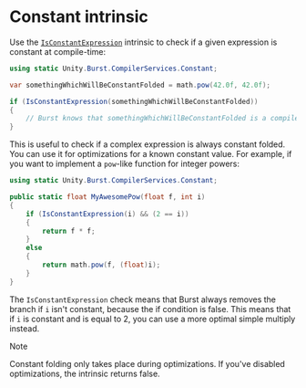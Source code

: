 # Constant intrinsic

Use the [`IsConstantExpression`](xref:Unity.Burst.CompilerServices.Constant.IsConstantExpression*) intrinsic to check if a given expression is constant at compile-time:

```c#
using static Unity.Burst.CompilerServices.Constant;

var somethingWhichWillBeConstantFolded = math.pow(42.0f, 42.0f);

if (IsConstantExpression(somethingWhichWillBeConstantFolded))
{
    // Burst knows that somethingWhichWillBeConstantFolded is a compile-time constant
}
```

This is useful to check if a complex expression is always constant folded. You can use it for optimizations for a known constant value. For example, if you want to implement a `pow`-like function for integer powers:

```c#
using static Unity.Burst.CompilerServices.Constant;

public static float MyAwesomePow(float f, int i)
{
    if (IsConstantExpression(i) && (2 == i))
    {
        return f * f;
    }
    else
    {
        return math.pow(f, (float)i);
    }
}
```

The `IsConstantExpression` check means that Burst always removes the branch  if `i` isn't constant, because the if condition is false. This means that if `i` is constant and is equal to 2, you can use a more optimal simple multiply instead.

>[!NOTE]
> Constant folding only takes place during optimizations. If you've disabled optimizations, the intrinsic returns false.